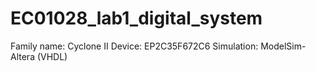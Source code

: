 # EC01028_lab1_digital_system

Family name: Cyclone II
Device: EP2C35F672C6
Simulation: ModelSim-Altera (VHDL)